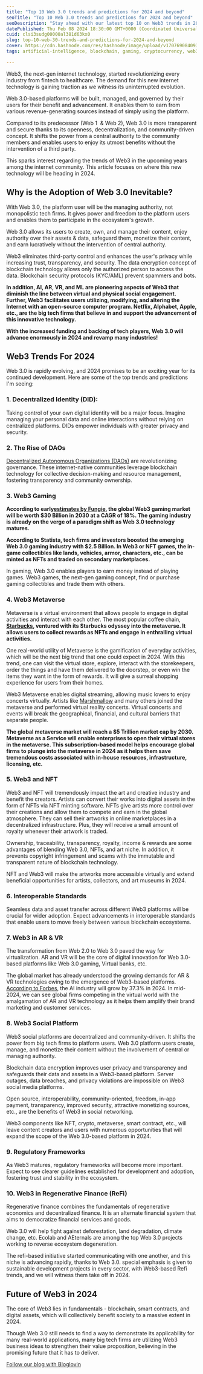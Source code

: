 ```yaml
---
title: "Top 10 Web 3.0 trends and predictions for 2024 and beyond"
seoTitle: "Top 10 Web 3.0 trends and predictions for 2024 and beyond"
seoDescription: "Stay ahead with our latest top 10 on Web3 trends in 2024! 🚀 Discover the future of the internet and how it will impact various industries. Lear"
datePublished: Thu Feb 08 2024 18:30:00 GMT+0000 (Coordinated Universal Time)
cuid: clsi3sudg00000al381d63kx0
slug: top-10-web-30-trends-and-predictions-for-2024-and-beyond
cover: https://cdn.hashnode.com/res/hashnode/image/upload/v1707690840937/b9040c1f-836a-4a6e-8df6-c4991d5168b1.png
tags: artificial-intelligence, blockchain, gaming, cryptocurrency, web3, defi, nft, metaverse, daos

---
```


Web3, the next-gen internet technology, started revolutionizing every industry from fintech to healthcare. The demand for this new internet technology is gaining traction as we witness its uninterrupted evolution.

Web 3.0-based platforms will be built, managed, and governed by their users for their benefit and advancement. It enables them to earn from various revenue-generating sources instead of simply using the platform.

Compared to its predecessor (Web 1  & Web 2), Web 3.0 is more transparent and secure thanks to its openness, decentralization, and community-driven concept. It shifts the power from a central authority to the community members and enables users to enjoy its utmost benefits without the intervention of a third party.

This sparks interest regarding the trends of Web3 in the upcoming years among the internet community. This article focuses on where this new technology will be heading in 2024.

## Why is the Adoption of Web 3.0 Inevitable?

With Web 3.0, the platform user will be the managing authority, not monopolistic tech firms. It gives power and freedom to the platform users and enables them to participate in the ecosystem's growth.

Web 3.0 allows its users to create, own, and manage their content, enjoy authority over their assets & data, safeguard them, monetize their content, and earn lucratively without the intervention of central authority.

Web3 eliminates third-party control and enhances the user's privacy while increasing trust, transparency, and security. The data encryption concept of blockchain technology allows only the authorized person to access the data. Blockchain security protocols (KYC/AML) prevent spammers and bots.

**In addition, AI, AR, VR, and ML are pioneering aspects of Web3 that diminish the line between virtual and physical social engagement. Further, Web3 facilitates users utilizing, modifying, and altering the Internet with an open-source computer program. Netflix, Alphabet, Apple, etc., are the big tech firms that believe in and support the advancement of this innovative technology.**

**With the increased funding and backing of tech players, Web 3.0 will advance enormously in 2024 and revamp many industries!**

## Web3 Trends For 2024

Web 3.0 is rapidly evolving, and 2024 promises to be an exciting year for its continued development. Here are some of the top trends and predictions I'm seeing:

### 1\. Decentralized Identity (DID):

Taking control of your own digital identity will be a major focus. Imagine managing your personal data and online interactions without relying on centralized platforms. DIDs empower individuals with greater privacy and security.

### 2\. The Rise of DAOs

[Decentralized Autonomous Organizations (DAOs)](https://blog.spheron.network/a-journey-through-the-world-of-decentralized-autonomous-organizations-dao) are revolutionizing governance. These internet-native communities leverage blockchain technology for collective decision-making and resource management, fostering transparency and community ownership.

### 3\. Web3 Gaming

**According to early**[**estimates by Fungie**](https://fungies.io/2022/11/28/the-bright-future-of-web3-gaming-to-reach-30-bln-in-market-size/)**, the global Web3 gaming market will be worth $30 Billion in 2030 at a CAGR of 18%. The gaming industry is already on the verge of a paradigm shift as Web 3.0 technology matures.**

**According to Statista, tech firms and investors boosted the emerging Web 3.0 gaming industry with $2.5 Billion. In Web3 or NFT games, the in-game collectibles like lands, vehicles, armor, characters, etc., can be minted as NFTs and traded on secondary marketplaces.**

In gaming, Web 3.0 enables players to earn money instead of playing games. Web3 games, the next-gen gaming concept, find or purchase gaming collectibles and trade them with others.

### 4\. Web3 Metaverse

Metaverse is a virtual environment that allows people to engage in digital activities and interact with each other. The most popular coffee chain, [**Starbucks**](https://stories.starbucks.com/press/2022/starbucks-brewing-revolutionary-web3-experience-for-its-starbucks-rewards-members/)**, ventured with its Starbucks odyssey into the metaverse. It allows users to collect rewards as NFTs and engage in enthralling virtual activities.**

One real-world utility of Metaverse is the gamification of everyday activities, which will be the next big trend that one could expect in 2024. With this trend, one can visit the virtual store, explore, interact with the storekeepers, order the things and have them delivered to the doorstep, or even win the items they want in the form of rewards. It will give a surreal shopping experience for users from their homes.

Web3 Metaverse enables digital streaming, allowing music lovers to enjoy concerts virtually. Artists like [Marshmallow](https://www.wired.com/story/fortnite-marshmello-concert-vr-ar-multiverse/) and many others joined the metaverse and performed virtual reality concerts. Virtual concerts and events will break the geographical, financial, and cultural barriers that separate people.

**The global metaverse market will reach a $5 Trillion market cap by 2030.  Metaverse as a Service will enable enterprises to open their virtual stores in the metaverse. This subscription-based model helps encourage global firms to plunge into the metaverse in 2024 as it helps them save tremendous costs associated with in-house resources, infrastructure, licensing, etc.**

### 5\. Web3 and NFT

Web3 and NFT will tremendously impact the art and creative industry and benefit the creators. Artists can convert their works into digital assets in the form of NFTs via NFT minting software. NFTs give artists more control over their creations and allow them to compete and earn in the global atmosphere. They can sell their artworks in online marketplaces in a decentralized infrastructure. Plus, they will receive a small amount of royalty whenever their artwork is traded.

Ownership, traceability, transparency, royalty, income & rewards are some advantages of blending Web 3.0, NFTs, and art niche. In addition, it prevents copyright infringement and scams with the immutable and transparent nature of blockchain technology.

NFT and Web3 will make the artworks more accessible virtually and extend beneficial opportunities for artists, collectors, and art museums in 2024.

### 6\. Interoperable Standards

Seamless data and asset transfer across different Web3 platforms will be crucial for wider adoption. Expect advancements in interoperable standards that enable users to move freely between various blockchain ecosystems.

### 7\. Web3 in AR & VR

The transformation from Web 2.0 to Web 3.0 paved the way for virtualization. AR and VR will be the core of digital innovation for Web 3.0-based platforms like Web 3.0 gaming, Virtual banks, etc.

The global market has already understood the growing demands for AR & VR technologies owing to the emergence of Web3-based platforms. [According to Forbes,](https://www.forbes.com/sites/forbestechcouncil/2023/11/20/how-ai-and-immersive-tech-will-impact-e-commerce-in-2024/?sh=196cc03f2d99) the AI industry will grow by 37.3% in 2024. In mid-2024, we can see global firms competing in the virtual world with the amalgamation of AR and VR technology as it helps them amplify their brand marketing and customer services.

### 8\. Web3 Social Platform

Web3 social platforms are decentralized and community-driven. It shifts the power from big tech firms to platform users. Web 3.0 platform users create, manage, and monetize their content without the involvement of central or managing authority.

Blockchain data encryption improves user privacy and transparency and safeguards their data and assets in a Web3-based platform. Server outages, data breaches, and privacy violations are impossible on Web3 social media platforms.

Open source, interoperability, community-oriented, freedom, in-app payment, transparency, improved security, attractive monetizing sources, etc., are the benefits of Web3 in social networking.

Web3 components like NFT, crypto, metaverse, smart contract, etc., will leave content creators and users with numerous opportunities that will expand the scope of the Web 3.0-based platform in 2024.

### 9\. Regulatory Frameworks

As Web3 matures, regulatory frameworks will become more important. Expect to see clearer guidelines established for development and adoption, fostering trust and stability in the ecosystem.

### 10\. Web3 in Regenerative Finance (ReFi)

Regenerative finance combines the fundamentals of regenerative economics and decentralized finance. It is an alternate financial system that aims to democratize financial services and goods.

Web 3.0 will help fight against deforestation, land degradation, climate change, etc. Ecolab and AEternals are among the top Web 3.0 projects working to reverse ecosystem degeneration.

The refi-based initiative started communicating with one another, and this niche is advancing rapidly, thanks to Web 3.0. special emphasis is given to sustainable development projects in every sector, with Web3-based Refi trends, and we will witness them take off in 2024.

## Future of Web3 in 2024

The core of Web3 lies in fundamentals - blockchain, smart contracts, and digital assets, which will collectively benefit society to a massive extent in 2024.

Though Web 3.0 still needs to find a way to demonstrate its applicability for many real-world applications, many big tech firms are utilizing Web3 business ideas to strengthen their value proposition, believing in the promising future that it has to deliver.

[Follow our blog with Bloglovin](https://www.bloglovin.com/blog/21553941/?claim=44e33ykraae)